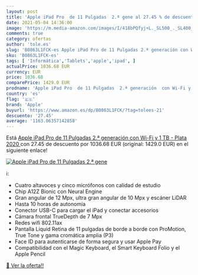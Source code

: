 ```yaml
---
layout: post
title: 'Apple iPad Pro  de 11 Pulgadas  2.ª gene al 27.45 % de descuento'
date: 2021-05-04 14:36:00
image: 'https://m.media-amazon.com/images/I/418bPQfyj+L._SL500_._SL400_.jpg'
comments: true
category: ofertas
author: 'tole.es'
slug: 'B0863L1FCK-es Apple iPad Pro de 11 Pulgadas 2.ª generación con Wi-Fi y 1...'
sku: 'B0863L1FCK-es'
tags: [ 'Informática','Tablets','apple','ipad', ]
actualPrice: 1036.68 EUR
currency: EUR
price: 1036.68
comparePrice: 1429.0 EUR
prodname: 'Apple iPad Pro  de 11 Pulgadas  2.ª generación  con Wi-Fi y 1 TB  - Plata  2020 '
country: 'es'
flag: '🇪🇸'
brand: 'Apple'
buyurl: 'https://www.amazon.es/dp/B0863L1FCK/?tag=tolees-21'
descuento: '27.45'
average: '1163.06357142858'
---
```


Está [Apple iPad Pro  de 11 Pulgadas  2.ª generación  con Wi-Fi y 1 TB  - Plata  2020 ](https://www.amazon.es/dp/B0863L1FCK/?tag=tolees-21) con 27.45 de descuento por 1036.68 EUR (original: 1429.0 EUR) en el siguiente enlace!

[![Apple iPad Pro  de 11 Pulgadas  2.ª gene](https://m.media-amazon.com/images/I/418bPQfyj+L._SL500_._SL400_.jpg)](https://www.amazon.es/dp/B0863L1FCK/?tag=tolees-21)

ℹ️:

- Cuatro altavoces y cinco micrófonos con calidad de estudio
- Chip A12Z Bionic con Neural Engine
- Gran angular de 12 Mpx, ultra gran angular de 10 Mpx y escáner LiDAR
- Hasta 10 horas de autonomía
- Conector USB-C para cargar el iPad y conectar accesorios
- Cámara frontal TrueDepth de 7 Mpx
- Redes wifi 802.11ax
- Pantalla Liquid Retina de 11 pulgadas de borde a borde con ProMotion, True Tone y gama cromática amplia (P3)
- Face ID para autenticarse de forma segura y usar Apple Pay
- Compatibilidad con el Magic Keyboard, el Smart Keyboard Folio y el Apple Pencil

[🛒 Ver la oferta!!](https://www.amazon.es/dp/B0863L1FCK/?tag=tolees-21)

